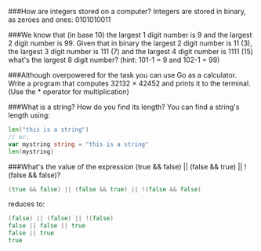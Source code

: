 ###How are integers stored on a computer?
Integers are stored in binary, as zeroes and ones: 0101010011

###We know that (in base 10) the largest 1 digit number is 9 and the largest 2 digit number is 99. 
Given that in binary the largest 2 digit number is 11 (3), the largest 3 digit number is 111 (7) 
and the largest 4 digit number is 1111 (15) what's the largest 8 digit number? (hint: 101-1 = 9 and 102-1 = 99)

###Although overpowered for the task you can use Go as a calculator. Write a program that computes 32132 × 42452 and prints it to the terminal. (Use the * operator for multiplication)

###What is a string? How do you find its length?
You can find a string's length using:
```go
len("this is a string")
// or:
var mystring string = "this is a string"
len(mystring)
```

###What's the value of the expression (true && false) || (false && true) || !(false && false)?
```go
(true && false) || (false && true) || !(false && false)
```
reduces to:
```go
(false) || (false) || !(false)
false || false || true
false || true
true
```
